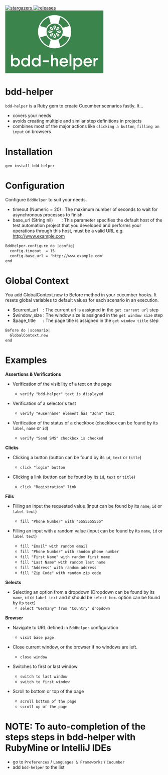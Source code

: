 <div>
  <a href="https://img.shields.io/github/stars/kloia/bdd-helper/stargazers">
    <img src="https://img.shields.io/github/stars/kloia/bdd-helper?style=social" alt="stargazers"/>
  </a>
  <a href="https://github.com/kloia/bdd-helper/releases">
    <img src="https://img.shields.io/github/release/kloia/bdd-helper.svg" alt="releases"/>
  </a>
</div>

<img src="resources/bdd-helper-logo-white.jpg" height="200" width="313" alt="bdd-helper"/>

# bdd-helper

`bdd-helper` is a Ruby gem to create Cucumber scenarios fastly. It...

* covers your needs
* avoids creating multiple and similar step definitions in projects
* combines most of the major actions like `clicking a button`, `filling an input` on browsers

# Installation

```
gem install bdd-helper
```

# Configuration

Configure `BddHelper` to suit your needs.

- timeout (Numeric = 20)  : The maximum number of seconds to wait for asynchronous processes to finish.
- base_url (String nil)   &nbsp;&nbsp;&nbsp;&nbsp;&nbsp;&nbsp;: This parameter specifies the default host of the test
  automation project that you developed and performs your operations through this host, must be a valid URL
  e.g. http://www.example.com

```
BddHelper.configure do |config|
  config.timeout  = 15 
  config.base_url = 'http://www.example.com'
end
```

# Global Context

You add GlobalContext.new to Before method in your cucumber hooks. It resets global variables to default values for each
scenario in an execution.

- $current_url &nbsp;&nbsp;&nbsp;: The current url is assigned in the `get current url` step
- $window_size  : The window size is assigned in the `get window size` step
- $page_title&nbsp;&nbsp;&nbsp;&nbsp;&nbsp; : The page title is assigned in the `get window title` step

```
Before do |scenario|
  GlobalContext.new
end
```

# Examples

**Assertions & Verifications**

* Verification of the visibility of a text on the page
    * `verify "bdd-helper" text is displayed`


* Verification of a selector's test
    * `verify "#username" element has "John" text`


* Verification of the status of a checkbox (checkbox can be found by its `label`, `name` or `id`)
    * `verify "Send SMS" checkbox is checked`

**Clicks**

* Clicking a button (button can be found by its `id`, `text` or `title`)
    * `click "login" button`


* Clicking a link (button can be found by its `id`, `text` or `title`)
    * `click "Registration" link`

**Fills**

* Filling an input the requested value (input can be found by its `name`, `id` or `label text`)
    * `fill "Phone Number" with "5555555555"`


* Filling an input with a random value (input can be found by its `name`, `id` or `label text`)
    * `fill "Email" with random email`
    * `fill "Phone Number" with random phone number`
    * `fill "First Name" with random first name`
    * `fill "Last Name" with random last name`
    * `fill "Address" with random address`
    * `fill "Zip Code" with random zip code`

**Selects**

* Selecting an option from a dropdown
  (Dropdown can be found by its `name`, `id` or `label text` and it should be `select box`. option can be found by
  its `text`)
    * `select "Germany" from "Country" dropdown`

**Browser**

* Navigate to URL defined in `BddHelper` configuration
    * `visit base page`


* Close current window, or the browser if no windows are left.
    * `close window`


* Switches to first or last window
    * `switch to last window`
    * `switch to first window`


* Scroll to bottom or top of the page
    * `scroll bottom of the page`
    * `scroll up of the page`

# NOTE: To auto-completion of the steps steps in bdd-helper with RubyMine or IntelliJ IDEs

* go to `Preferences` / `Languages & Frameworks` / `Cucumber`
* add `bdd-helper` to the list
